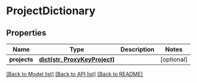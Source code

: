 # ProjectDictionary

## Properties
Name | Type | Description | Notes
------------ | ------------- | ------------- | -------------
**projects** | [**dict(str, ProxyKeyProject)**](ProxyKeyProject.md) |  | [optional] 

[[Back to Model list]](../README.md#documentation-for-models) [[Back to API list]](../README.md#documentation-for-api-endpoints) [[Back to README]](../README.md)

